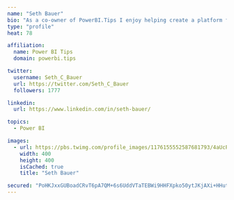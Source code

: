 ```yaml
---
name: "Seth Bauer"
bio: "As a co-owner of PowerBI.Tips I enjoy helping create a platform for new and advanced users alike to learn and expand their skills and get the most out of Power BI."
type: "profile"
heat: 78

affiliation:
  name: Power BI Tips
  domain: powerbi.tips

twitter:
  username: Seth_C_Bauer
  url: https://twitter.com/Seth_C_Bauer
  followers: 1777

linkedin:
  url: https://www.linkedin.com/in/seth-bauer/

topics:
  - Power BI

images:
  - url: https://pbs.twimg.com/profile_images/1176155552587681793/4aUcPKoe_400x400.jpg
    width: 400
    height: 400
    isCached: true
    title: "Seth Bauer"

secured: "PoHKJxxGUBoadCRvT6pA7QM+6s6UddVTaTEBWi9HHFXpko50ytJKjAXi+HHutAb3up3CSo3sTjQmEpyb0flSLU5zRZhGbCjbIiavbomgT2YMsbdOf4/TUQuRYXBocGDeFXnwb6Et5qasOq7qmwVWVMXc9M8GnA7JgzRjv1GKMZOHtryYmZvhtJ5fKmZLFfKJems4mmFi5fRm34/54nY5giKHb1BvJxR/u1H5IHRcFCvzt0jKtHqc3Ss2Awd4hQ6WRez74Q1iwX10zwBomXcmA/fVBjdyAcY4QLTYu6Sac+UBjG7iY9oa7w7nodJSwg0BXGGslCVdB7sDmIcFVboKKoszvodBt/ZZ2/91ZZNfhOGNvJD3vLoW1ucGi+TwcxiKialSFiA5+Wh+LjRocXzkjURhcm59ekJneA9EXX8NzVU=;RSCKPar1mrQgx4TU09JxuQ=="
---
```


